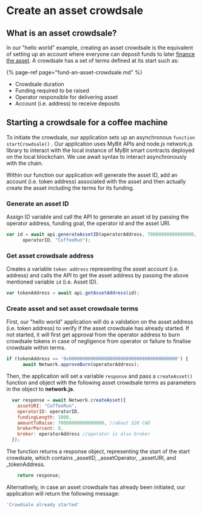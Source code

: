 # Create an asset crowdsale

## What is an asset crowdsale?

In our "hello world" example, creating an asset crowdsale is the equivalent of setting up an account where everyone can deposit funds to later [finance the asset](https://developer.mybit.io/hello-network/fund-an-asset-crowdsale). A crowdsale has a set of terms defined at its start such as:

{% page-ref page="fund-an-asset-crowdsale.md" %}

* Crowdsale duration
* Funding required to be raised
* Operator responsible for delivering asset
* Account \(i.e. address\) to receive deposits

## Starting a crowdsale for a coffee machine

To initiate the crowdsale, our application sets up an asynchronous `function startCrowdsale()` . Our application uses MyBit APIs and node.js network.js library to interact with the local instance of MyBit smart contracts deployed on the local blockchain.  We use await syntax to interact asynchronously with the chain.

Within our function our application will generate the asset ID, add an account \(i.e. token address\) associated with the asset and then actually create the asset including the terms for its funding. 

### Generate an asset ID

Assign ID variable and call the API to generate an asset id by passing the operator address, funding goal, the operator id and the asset URI. 

```javascript
var id = await api.generateAssetID(operatorAddress, 70000000000000000,
      operatorID, "CoffeeRun");
```

### Get asset crowdsale address

Creates a variable `token address` representing the asset account \(i.e. address\) and calls the API to get the asset address by passing the above mentioned variable `id` \(i.e. Asset ID\). 

```javascript
var tokenAddress = await api.getAssetAddress(id);
```

### Create asset and set asset crowdsale terms

First, our "hello world" application will do a validation on the asset address \(i.e. token address\) to verify if the asset crowdsale has already started. If not started, it will first get approval from the operator address to burn crowdsale tokens in case of negligence from operator or failure to finalise crowdsale within terms.   

```javascript
if (tokenAddress == '0x0000000000000000000000000000000000000000') {
      await Network.approveBurn(operatorAddress);
```

Then, the application will set a variable `response` and pass a `createAsset()` function and object with the following asset crowdsale terms as parameters in the object to **network.js**. 

```javascript
  var response = await Network.createAsset({
    assetURI: "CoffeeRun",
    operatorID: operatorID,
    fundingLength: 1000,
    amountToRaise: 70000000000000000, //about $20 CAD
    brokerPercent: 0,
    broker: operatorAddress //operator is also broker
  });  
```

The function returns a response object, representing the start of the start crowdsale, which contains \_assetID, \_assetOperator, \_assetURI, and \_tokenAddress.

```javascript
    return response;
```

Alternatively, in case an asset crowdsale has already been initiated, our application will return the following message:

```javascript
'Crowdsale already started'
```



## 






